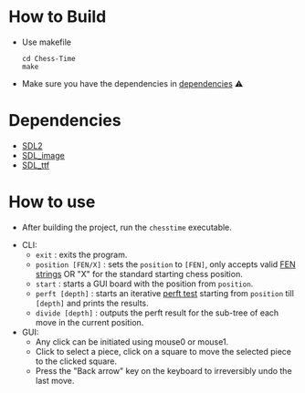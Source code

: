 # How to Build
- Use makefile
    ```
    cd Chess-Time
    make
    ```
- Make sure you have the dependencies in [dependencies](#dependencies) :warning:

# Dependencies
- [SDL2](https://github.com/libsdl-org/SDL/releases/tag/release-2.30.8)
- [SDL_image](https://github.com/libsdl-org/SDL_image/releases/tag/release-2.8.2)
- [SDL_ttf](https://github.com/libsdl-org/SDL_ttf/releases/tag/release-2.22.0)

# How to use
* After building the project, run the `chesstime` executable.
- CLI:
    * `exit`             : exits the program.
    * `position [FEN/X]` : sets the `position` to `[FEN]`, only accepts valid [FEN strings](https://en.wikipedia.org/wiki/Forsyth%E2%80%93Edwards_Notation) OR "X" for the standard starting chess position.
    * `start`            : starts a GUI board with the position from `position`.
    * `perft [depth]`    : starts an iterative [perft test](https://www.chessprogramming.org/Perft) starting from `position` till `[depth]` and prints the results.
    * `divide [depth]`   : outputs the perft result for the sub-tree of each move in the current position. 
- GUI:
    * Any click can be initiated using mouse0 or mouse1.
    * Click to select a piece, click on a square to move the selected piece to the clicked square.
    * Press the "Back arrow" key on the keyboard to irreversibly undo the last move.
